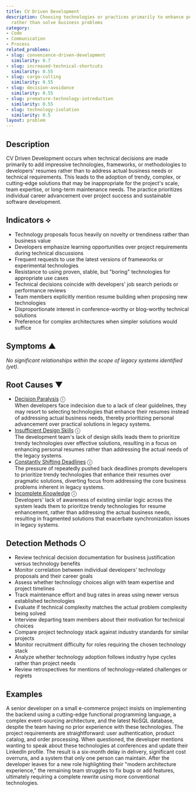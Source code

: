 ```yaml
---
title: CV Driven Development
description: Choosing technologies or practices primarily to enhance personal resumes
  rather than solve business problems
category:
- Code
- Communication
- Process
related_problems:
- slug: convenience-driven-development
  similarity: 0.7
- slug: increased-technical-shortcuts
  similarity: 0.55
- slug: cargo-culting
  similarity: 0.55
- slug: decision-avoidance
  similarity: 0.55
- slug: premature-technology-introduction
  similarity: 0.55
- slug: technology-isolation
  similarity: 0.5
layout: problem
---
```


## Description

CV Driven Development occurs when technical decisions are made primarily to add impressive technologies, frameworks, or methodologies to developers' resumes rather than to address actual business needs or technical requirements. This leads to the adoption of trendy, complex, or cutting-edge solutions that may be inappropriate for the project's scale, team expertise, or long-term maintenance needs. The practice prioritizes individual career advancement over project success and sustainable software development.


## Indicators ⟡

- Technology proposals focus heavily on novelty or trendiness rather than business value
- Developers emphasize learning opportunities over project requirements during technical discussions
- Frequent requests to use the latest versions of frameworks or experimental technologies
- Resistance to using proven, stable, but "boring" technologies for appropriate use cases
- Technical decisions coincide with developers' job search periods or performance reviews
- Team members explicitly mention resume building when proposing new technologies
- Disproportionate interest in conference-worthy or blog-worthy technical solutions
- Preference for complex architectures when simpler solutions would suffice


## Symptoms ▲

*No significant relationships within the scope of legacy systems identified (yet).*

## Root Causes ▼

- [Decision Paralysis](decision-paralysis.md) <span class="info-tooltip" title="Confidence: 0.435, Strength: 0.758">ⓘ</span>
<br/>  When developers face indecision due to a lack of clear guidelines, they may resort to selecting technologies that enhance their resumes instead of addressing actual business needs, thereby prioritizing personal advancement over practical solutions in legacy systems.
- [Insufficient Design Skills](insufficient-design-skills.md) <span class="info-tooltip" title="Confidence: 0.428, Strength: 0.775">ⓘ</span>
<br/>  The development team's lack of design skills leads them to prioritize trendy technologies over effective solutions, resulting in a focus on enhancing personal resumes rather than addressing the actual needs of the legacy systems.
- [Constantly Shifting Deadlines](constantly-shifting-deadlines.md) <span class="info-tooltip" title="Confidence: 0.383, Strength: 0.705">ⓘ</span>
<br/>  The pressure of repeatedly pushed back deadlines prompts developers to prioritize trendy technologies that enhance their resumes over pragmatic solutions, diverting focus from addressing the core business problems inherent in legacy systems.
- [Incomplete Knowledge](incomplete-knowledge.md) <span class="info-tooltip" title="Confidence: 0.383, Strength: 0.721">ⓘ</span>
<br/>  Developers' lack of awareness of existing similar logic across the system leads them to prioritize trendy technologies for resume enhancement, rather than addressing the actual business needs, resulting in fragmented solutions that exacerbate synchronization issues in legacy systems.

## Detection Methods ○

- Review technical decision documentation for business justification versus technology benefits
- Monitor correlation between individual developers' technology proposals and their career goals
- Assess whether technology choices align with team expertise and project timelines
- Track maintenance effort and bug rates in areas using newer versus established technologies
- Evaluate if technical complexity matches the actual problem complexity being solved
- Interview departing team members about their motivation for technical choices
- Compare project technology stack against industry standards for similar projects
- Monitor recruitment difficulty for roles requiring the chosen technology stack
- Analyze whether technology adoption follows industry hype cycles rather than project needs
- Review retrospectives for mentions of technology-related challenges or regrets


## Examples

A senior developer on a small e-commerce project insists on implementing the backend using a cutting-edge functional programming language, a complex event-sourcing architecture, and the latest NoSQL database, despite the team having no prior experience with these technologies. The project requirements are straightforward: user authentication, product catalog, and order processing. When questioned, the developer mentions wanting to speak about these technologies at conferences and update their LinkedIn profile. The result is a six-month delay in delivery, significant cost overruns, and a system that only one person can maintain. After the developer leaves for a new role highlighting their "modern architecture experience," the remaining team struggles to fix bugs or add features, ultimately requiring a complete rewrite using more conventional technologies.

